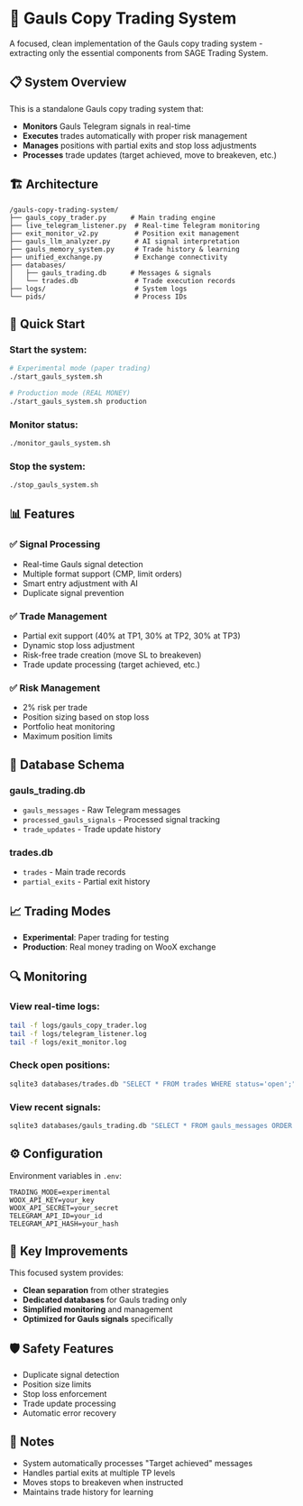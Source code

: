 # 🚀 Gauls Copy Trading System

A focused, clean implementation of the Gauls copy trading system - extracting only the essential components from SAGE Trading System.

## 📋 System Overview

This is a standalone Gauls copy trading system that:
- **Monitors** Gauls Telegram signals in real-time
- **Executes** trades automatically with proper risk management
- **Manages** positions with partial exits and stop loss adjustments
- **Processes** trade updates (target achieved, move to breakeven, etc.)

## 🏗️ Architecture

```
/gauls-copy-trading-system/
├── gauls_copy_trader.py      # Main trading engine
├── live_telegram_listener.py  # Real-time Telegram monitoring
├── exit_monitor_v2.py         # Position exit management
├── gauls_llm_analyzer.py      # AI signal interpretation
├── gauls_memory_system.py     # Trade history & learning
├── unified_exchange.py        # Exchange connectivity
├── databases/
│   ├── gauls_trading.db      # Messages & signals
│   └── trades.db              # Trade execution records
├── logs/                      # System logs
└── pids/                      # Process IDs
```

## 🚀 Quick Start

### Start the system:
```bash
# Experimental mode (paper trading)
./start_gauls_system.sh

# Production mode (REAL MONEY)
./start_gauls_system.sh production
```

### Monitor status:
```bash
./monitor_gauls_system.sh
```

### Stop the system:
```bash
./stop_gauls_system.sh
```

## 📊 Features

### ✅ Signal Processing
- Real-time Gauls signal detection
- Multiple format support (CMP, limit orders)
- Smart entry adjustment with AI
- Duplicate signal prevention

### ✅ Trade Management
- Partial exit support (40% at TP1, 30% at TP2, 30% at TP3)
- Dynamic stop loss adjustment
- Risk-free trade creation (move SL to breakeven)
- Trade update processing (target achieved, etc.)

### ✅ Risk Management
- 2% risk per trade
- Position sizing based on stop loss
- Portfolio heat monitoring
- Maximum position limits

## 💾 Database Schema

### gauls_trading.db
- `gauls_messages` - Raw Telegram messages
- `processed_gauls_signals` - Processed signal tracking
- `trade_updates` - Trade update history

### trades.db
- `trades` - Main trade records
- `partial_exits` - Partial exit history

## 📈 Trading Modes

- **Experimental**: Paper trading for testing
- **Production**: Real money trading on WooX exchange

## 🔍 Monitoring

### View real-time logs:
```bash
tail -f logs/gauls_copy_trader.log
tail -f logs/telegram_listener.log
tail -f logs/exit_monitor.log
```

### Check open positions:
```bash
sqlite3 databases/trades.db "SELECT * FROM trades WHERE status='open';"
```

### View recent signals:
```bash
sqlite3 databases/gauls_trading.db "SELECT * FROM gauls_messages ORDER BY timestamp DESC LIMIT 10;"
```

## ⚙️ Configuration

Environment variables in `.env`:
```
TRADING_MODE=experimental
WOOX_API_KEY=your_key
WOOX_API_SECRET=your_secret
TELEGRAM_API_ID=your_id
TELEGRAM_API_HASH=your_hash
```

## 🎯 Key Improvements

This focused system provides:
- **Clean separation** from other strategies
- **Dedicated databases** for Gauls trading only
- **Simplified monitoring** and management
- **Optimized for Gauls signals** specifically

## 🛡️ Safety Features

- Duplicate signal detection
- Position size limits
- Stop loss enforcement
- Trade update processing
- Automatic error recovery

## 📝 Notes

- System automatically processes "Target achieved" messages
- Handles partial exits at multiple TP levels
- Moves stops to breakeven when instructed
- Maintains trade history for learning
